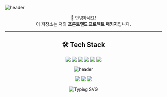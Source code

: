 <div>
  
  <!-- Header -->
  ![header](https://capsule-render.vercel.app/api?type=rect&color=gradient&height=100&section=header&text=Welcome%20to%20my%20GitHub!&fontSize=30&animation=fadeIn)

</div>

<div align="center">

🎨 안녕하세요!  
이 저장소는 저의 **프론트엔드 프로젝트 패키지**입니다.  

---


<div>

  ## 🛠️ Tech Stack
<img src="https://img.shields.io/badge/JavaScript-323330?style=for-the-badge&logo=javascript&logoColor=F7DF1E"/>
<img src="https://img.shields.io/badge/HTML5-E34F26?style=for-the-badge&logo=html5&logoColor=white"/>
<img src="https://img.shields.io/badge/CSS3-1572B6?style=for-the-badge&logo=css3&logoColor=white"/>
<img src="https://img.shields.io/badge/React-20232A?style=for-the-badge&logo=react&logoColor=61DAFB"/>
<img src="https://img.shields.io/badge/Bootstrap-563D7C?style=for-the-badge&logo=bootstrap&logoColor=white"/>
<img src="	https://img.shields.io/badge/Adobe%20Photoshop-31A8FF?style=for-the-badge&logo=Adobe%20Photoshop&logoColor=black"/>

![header](https://capsule-render.vercel.app/api?type=waving&color=0:9C27B0,100:2196F3&height=150&section=header&text=Frontend%20Project%20Package&fontSize=35&fontAlignY=40&animation=twinkling&desc=Built%20with%20Creativity%20and%20Code!&descAlignY=65)




<img src="https://img.shields.io/badge/Frontend%20Project-Package-blueviolet?style=for-the-badge&logo=react&logoColor=white"/>
<img src="https://img.shields.io/badge/UI%20%26%20UX-Focused-informational?style=for-the-badge&logo=figma&logoColor=white"/>
<img src="https://img.shields.io/badge/Fun%20%26%20Playful-Projects-yellowgreen?style=for-the-badge&logo=css3&logoColor=white"/>

![Typing SVG](https://readme-typing-svg.herokuapp.com?font=Fira+Code&duration=3000&pause=500&color=FEC260&center=true&vCenter=true&width=435&lines=%F0%9F%8E%BB+Frontend+Projects+with+Style;Interaction+meets+Inspiration;React+%2B+UI%2C+UX%2C+Fun!)

</div>


<!--
**seul715/seul715** is a ✨ _special_ ✨ repository because its `README.md` (this file) appears on your GitHub profile.

Here are some ideas to get you started:

- 🔭 I’m currently working on ...
- 🌱 I’m currently learning ...
- 👯 I’m looking to collaborate on ...
- 🤔 I’m looking for help with ...
- 💬 Ask me about ...
- 📫 How to reach me: ...
- 😄 Pronouns: ...
- ⚡ Fun fact: ...
-->
